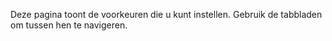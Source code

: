 Deze pagina toont de voorkeuren die u kunt instellen. Gebruik de tabbladen om tussen hen te navigeren.